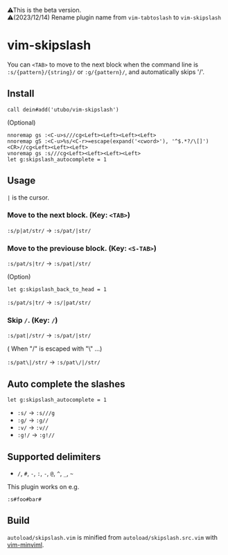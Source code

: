 ⚠This is the beta version.  
⚠(2023/12/14) Rename plugin name from `vim-tabtoslash` to `vim-skipslash`

# vim-skipslash

You can `<TAB>` to move to the next block when the command line is `:s/{pattern}/{string}/` or `:g/{pattern}/`,
and automatically skips '/'.

## Install

```vim
call dein#add('utubo/vim-skipslash')
```

(Optional)
```vim
nnoremap gs :<C-u>s///cg<Left><Left><Left><Left>
nnoremap gS :<C-u>%s/<C-r>=escape(expand('<cword>'), '^$.*?/\[]')<CR>//cg<Left><Left><Left>
vnoremap gs :s///cg<Left><Left><Left><Left>
let g:skipslash_autocomplete = 1
```

## Usage

`|` is the cursor.

### Move to the next block. (Key: `<TAB>`)
`:s/p|at/str/` -> `:s/pat/|str/`

### Move to the previouse block. (Key: `<S-TAB>`)

`:s/pat/s|tr/` -> `:s/pat|/str/`

(Option)
```vim
let g:skipslash_back_to_head = 1
```

`:s/pat/s|tr/` -> `:s/|pat/str/`

### Skip `/`. (Key: `/`)

`:s/pat|/str/` -> `:s/pat/|str/`

( When "/" is escaped with "\\" ...)

`:s/pat\|/str/` -> `:s/pat\/|/str/`

## Auto complete the slashes
```vim
let g:skipslash_autocomplete = 1
```

- `:s/` -> `:s///g`
- `:g/` -> `:g//`
- `:v/` -> `:v//`
- `:g!/` -> `:g!//`

## Supported delimiters
- `/`, `#`, `-`, `:`, `-`, `@`, `^`, `_`, `~`

This plugin works on e.g.
```
:s#foo#bar#
```

## Build
`autoload/skipslash.vim` is minified from `autoload/skipslash.src.vim`
with [vim-minviml](https://github.com/utubo/vim-minviml).
